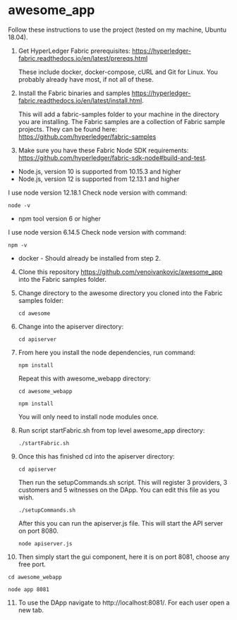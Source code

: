 # awesome_app

Follow these instructions to use the project (tested on my machine, Ubuntu 18.04).

1. Get HyperLedger Fabric prerequisites: https://hyperledger-fabric.readthedocs.io/en/latest/prereqs.html
   
   These include docker, docker-compose, cURL and Git for Linux. You probably already have most, if not all of these.

2. Install the Fabric binaries and samples https://hyperledger-fabric.readthedocs.io/en/latest/install.html.
    
   This will add a fabric-samples folder to your machine in the directory you are installing. 
   The Fabric samples are a collection of Fabric sample projects. They can be found here:         https://github.com/hyperledger/fabric-samples

3. Make sure you have these Fabric Node SDK requirements: https://github.com/hyperledger/fabric-sdk-node#build-and-test. 

  * Node.js, version 10 is supported from 10.15.3 and higher
  * Node.js, version 12 is supported from 12.13.1 and higher
  
  I use node version 12.18.1
  Check node version with command:
  ```
  node -v
  ```
  
  * npm tool version 6 or higher
  
  I use node version 6.14.5
  Check node version with command:
  ```
  npm -v
  ```
  
  * docker - Should already be installed from step 2.

4. Clone this repository https://github.com/venoivankovic/awesome_app into the Fabric samples folder.

5. Change directory to the awesome directory you cloned into the Fabric samples folder:

   ```
   cd awesome
   ```
6. Change into the apiserver directory:

   ```
   cd apiserver
   ```
   
7. From here you install the node dependencies, run command:

   ```
   npm install
   ```
   Repeat this with awesome_webapp directory:
   
   ```
   cd awesome_webapp
   ```
   
   ```
   npm install
   ```
   You will only need to install node modules once.
   
8. Run script startFabric.sh from top level awesome_app directory:

   ```
   ./startFabric.sh
   ```
9. Once this has finished cd into the apiserver directory:

   ```
   cd apiserver
   ```
   Then run the setupCommands.sh script. This will register 3 providers, 3 customers and 5 witnesses on the DApp. You can edit this file as you wish.
   
   ```
   ./setupCommands.sh
   ```
   After this you can run the apiserver.js file. This will start the API server on port 8080.
   
   ```
   node apiserver.js
   ```
 10. Then simply start the gui component, here it is on port 8081, choose any free port.

   ```
   cd awesome_webapp
   ``` 
   ```
   node app 8081
   ```
 11. To use the DApp navigate to http://localhost:8081/. For each user open a new tab.
